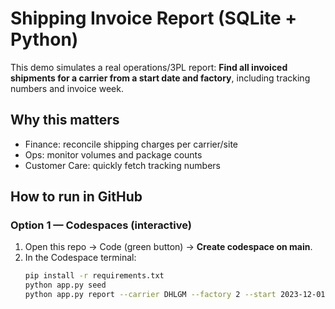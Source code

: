 # Shipping Invoice Report (SQLite + Python)

This demo simulates a real operations/3PL report:
**Find all invoiced shipments for a carrier from a start date and factory**, including tracking numbers and invoice week.

## Why this matters
- Finance: reconcile shipping charges per carrier/site
- Ops: monitor volumes and package counts
- Customer Care: quickly fetch tracking numbers

## How to run in GitHub

### Option 1 — Codespaces (interactive)
1. Open this repo → Code (green button) → **Create codespace on main**.
2. In the Codespace terminal:
   ```bash
   pip install -r requirements.txt
   python app.py seed
   python app.py report --carrier DHLGM --factory 2 --start 2023-12-01 --out shipments.csv
